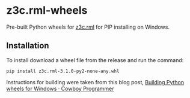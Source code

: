 # z3c.rml-wheels
Pre-built Python wheels for [z3c.rml](https://github.com/zopefoundation/z3c.rml) for PIP installing on Windows.

Installation
------------
To install download a wheel file from the release and run the command:

    pip install z3c.rml-3.1.0-py2-none-any.whl

Instructions for building were taken from this blog post, [Building Python wheels for Windows &middot; Cowboy Programmer](https://cowboyprogrammer.org/2014/06/building-python-wheels-for-windows/)
